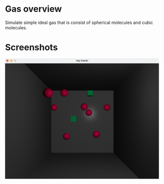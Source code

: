 # Gas overview #

Simulate simple ideal gas that is consist of spherical molecules and cubic molecules. 

# Screenshots #

![graph1](screenshots/screenshot.png)